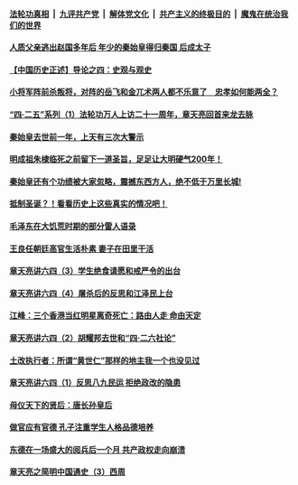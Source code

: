 

####  [法轮功真相](../../../../basic/blob/master/README.md?t=05150331) &nbsp;|&nbsp; [九评共产党](../../../../9ping.md/blob/master/README.md?t=05150331) &nbsp;|&nbsp; [解体党文化](../../../../jtdwh.md/blob/master/README.md?t=05150331)  &nbsp;|&nbsp; [共产主义的终极目的](../../../../gczydzjmd.md/blob/master/README.md?t=05150331) &nbsp;|&nbsp; [魔鬼在统治我们的世界](../../../../mgztzwmdsj.md/blob/master/README.md?t=05150331) 

#### [人质父亲逃出赵国多年后 年少的秦始皇得归秦国 后成太子](../pages/soh4/376828.md?t=05150331) 
#### [【中国历史正述】导论之四：史观与观史](../pages/soh4/362140.md?t=05150331) 
#### [小将军阵前杀叛将，对阵的岳飞和金兀术两人都不乐意了　忠孝如何能两全？](../pages/soh4/283778.md?t=05150331) 
#### [“四·二五”系列（1）法轮功万人上访二十一周年，章天亮回首来龙去脉](../pages/soh4/290576.md?t=05150331) 
#### [秦始皇去世前一年，上天有三次大警示](../pages/soh4/244199.md?t=05150331) 
#### [明成祖朱棣临死之前留下一道圣旨，足足让大明硬气200年！](../pages/soh4/246134.md?t=05150331) 
#### [秦始皇还有个功绩被大家忽略，震撼东西方人，绝不低于万里长城!](../pages/soh4/245493.md?t=05150331) 
#### [抵制圣诞？！看看历史上这些真实的情况吧！](../pages/soh4/247125.md?t=05150331) 
#### [毛泽东在大饥荒时期的部分雷人语录](../pages/soh4/309212.md?t=05150331) 
#### [王良任朝廷高官生活朴素 妻子在田里干活](../pages/soh4/308948.md?t=05150331) 
#### [章天亮讲六四（3）学生绝食请愿和戒严令的出台](../pages/soh4/309527.md?t=05150331) 
#### [章天亮讲六四（4）屠杀后的反思和江泽民上台](../pages/soh4/309530.md?t=05150331) 
#### [江峰：三个香港当红明星离奇死亡：路由人走 命由天定](../pages/soh4/309518.md?t=05150331) 
#### [章天亮讲六四（2）胡耀邦去世和“四·二六社论”](../pages/soh4/309524.md?t=05150331) 
#### [土改执行者：所谓“黄世仁”那样的地主我一个也没见过](../pages/soh4/306266.md?t=05150331) 
#### [章天亮讲六四（1）反思八九民运 拒绝政改的隐患](../pages/soh4/309521.md?t=05150331) 
#### [母仪天下的贤后：唐长孙皇后](../pages/soh4/291247.md?t=05150331) 
#### [做官应有官德 孔子注重学生人格品德培养](../pages/soh4/305066.md?t=05150331) 
#### [东德在一场盛大的阅兵后一个月 共产政权走向崩溃](../pages/soh4/305039.md?t=05150331) 
#### [章天亮之简明中国通史（3）西周](../pages/soh4/310448.md?t=05150331) 
